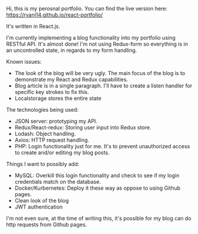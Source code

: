 Hi, this is my perosnal portfolio. You can find the live version here: https://ryanj14.github.io/react-portfolio/

It's written in React.js.

I'm currently implementing a blog functionality into my portfolio using RESTful API. It's almost done!
I'm not using Redux-form so everything is in an uncontrolled state, in regards to my form handling.

Known issues:
- The look of the blog will be very ugly. The main focus of the blog is to demonstrate my React and Redux capabilities.
- Blog article is in a single paragraph. I'll have to create a listen handler for specific key strokes to fix this.
- Localstorage stores the entire state

The technologies being used:

- JSON server: prototyping my API.
- Redux/React-redux: Storing user input into Redux store.
- Lodash: Object handling.
- Axios: HTTP request handling.
- PHP: Login functionality just for me. It's to prevent unauthorized access to create and/or editing my blog posts.

Things I want to possibly add:
  - MySQL: Overkill this login functionality and check to see if my login credentials match on the database.
  - Docker/Kurbernetes: Deploy it these way as oppose to using Github pages.
  - Clean look of the blog
  - JWT authentication

I'm not even sure, at the time of writing this, it's possible for my blog can do http requests from Github pages.


